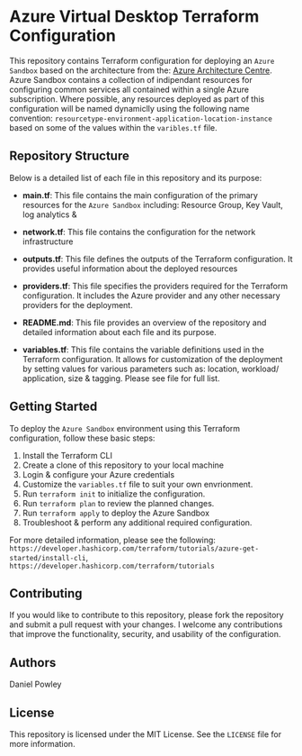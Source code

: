 # Azure Virtual Desktop Terraform Configuration

This repository contains Terraform configuration for deploying an `Azure Sandbox` based on the architecture from the: <a href ="https://learn.microsoft.com/en-us/azure/architecture/guide/azure-sandbox/azure-sandbox">Azure Architecture Centre</a>. Azure Sandbox contains a collection of indipendant resources for configuring common services all contained within a single Azure subscription. Where possible, any resources deployed as part of this configuration will be named dynamiclly using the following name convention: `resourcetype-environment-application-location-instance` based on some of the values within the `varibles.tf` file.

## Repository Structure

Below is a detailed list of each file in this repository and its purpose:

- **main.tf**: This file contains the main configuration of the primary resources for the `Azure Sandbox` including: Resource Group, Key Vault, log analytics & 

- **network.tf**: This file contains the configuration for the network infrastructure

- **outputs.tf**: This file defines the outputs of the Terraform configuration. It provides useful information about the deployed resources

- **providers.tf**: This file specifies the providers required for the Terraform configuration. It includes the Azure provider and any other necessary providers for the deployment.

- **README.md**: This file provides an overview of the repository and detailed information about each file and its purpose.

- **variables.tf**: This file contains the variable definitions used in the Terraform configuration. It allows for customization of the deployment by setting values for various parameters such as: location, workload/ application, size & tagging. Please see file for full list. 

## Getting Started

To deploy the `Azure Sandbox` environment using this Terraform configuration, follow these basic steps:

1. Install the Terraform CLI
2. Create a clone of this repository to your local machine
3. Login & configure your Azure credentials
4. Customize the `variables.tf` file to suit your own envrionment. 
5. Run `terraform init` to initialize the configuration.
6. Run `terraform plan` to review the planned changes. 
7. Run `terraform apply` to deploy the Azure Sandbox
8. Troubleshoot & perform any additional required configuration.

For more detailed information, please see the following: `https://developer.hashicorp.com/terraform/tutorials/azure-get-started/install-cli`, `https://developer.hashicorp.com/terraform/tutorials`

## Contributing

If you would like to contribute to this repository, please fork the repository and submit a pull request with your changes. I welcome any contributions that improve the functionality, security, and usability of the configuration.

## Authors
Daniel Powley

## License

This repository is licensed under the MIT License. See the `LICENSE` file for more information.